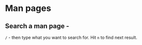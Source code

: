 # Man pages

## Search a man page - 

`/` - then type what you want to search for.
Hit `n` to find next result.

